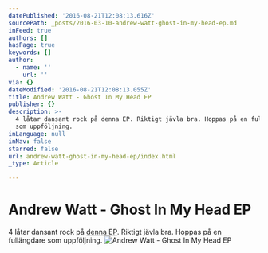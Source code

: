 ```yaml
---
datePublished: '2016-08-21T12:08:13.616Z'
sourcePath: _posts/2016-03-10-andrew-watt-ghost-in-my-head-ep.md
inFeed: true
authors: []
hasPage: true
keywords: []
author:
  - name: ''
    url: ''
via: {}
dateModified: '2016-08-21T12:08:13.055Z'
title: Andrew Watt - Ghost In My Head EP
publisher: {}
description: >-
  4 låtar dansant rock på denna EP. Riktigt jävla bra. Hoppas på en fullängdare
  som uppföljning.
inLanguage: null
inNav: false
starred: false
url: andrew-watt-ghost-in-my-head-ep/index.html
_type: Article

---
```

# Andrew Watt - Ghost In My Head EP

4 låtar dansant rock på [denna EP][0]. Riktigt jävla bra. Hoppas på en fullängdare som uppföljning.
![Andrew Watt - Ghost In My Head EP](https://s3-us-west-2.amazonaws.com/the-grid-img/p/a035d7c0203182bab07732ccc28cd5c0ded5e65f.jpg)

[0]: https://open.spotify.com/album/4vI0UzogqgRTHIC5wsHjFA